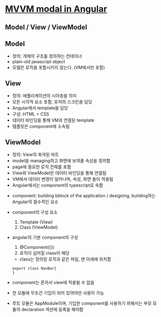 # [MVVM modal in Angular](https://malcoded.com/posts/angular-2-components-and-mvvm/)

## Model / View / ViewModel

## Model 
- 정의: 개체의 구조를 정의하는 컨테이너
- plain-old javascript object
- 모델은 로직을 포함시키지 않는다. (VM에서만 포함)

## View
- 정의: 애플리케이션의 시야층을 의미
- 모든 시각적 요소 포함, 유저의 스크린을 담당
- Angular에서 template을 담당
- 구성: HTML + CSS
- 데이터 바인딩을 통해 VM과 연결된 template
- 템플릿은 component에 소속됨


## ViewModel
- 정의: View의 축약된 파트
- model을 managing하고 화면에 보여줄 속성을 정의함
- page에 필요한 로직 전체를 포함
- View와 ViewModel은 데이터 바인딩을 통해 연결됨
- VM에서 데이터 변경이 일어나며, 속성, 화면 들이 적용됨
- Angular에서는 component의 typescript로 속함


* component: building bblock of the application / designing, building하는 Angular의 필수적인 요소
- component의 구성 요소
  1. Template (View)
  2. Class (ViewModel)

- angular의 기본 component의 구성
  1. @Component({})
  2. 로직이 심어질 class이 해당
    - class는 정의된 로직과 같은 파일, 맨 아래에 위치함
    ```
    export class NavBar{
    }
    ```
- component는 혼자서 view에 적용될 수 없음
- 한 모듈에 무조건 기입이 되어 있어야만 사용이 가능
- 루트 모듈은 AppModule이며, 기입한 component를 사용하기 위해서는 부모 모듈의 declaration 섹션에 등록을 해야함


